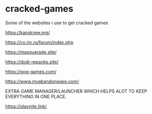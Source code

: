 # cracked-games
Some of the websites i use to get cracked games

https://kaoskrew.org/

https://cs.rin.ru/forum/index.php

https://masquerade.site/

https://dodi-repacks.site/

https://gog-games.com/

https://www.myabandonware.com/

EXTRA GAME MANAGER/LAUNCHER WHICH HELPS ALOT TO KEEP EVERYTHING IN ONE PLACE. 
                 
https://playnite.link/
